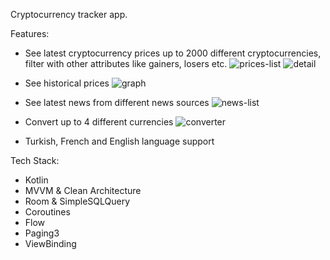 Cryptocurrency tracker app.

Features:

- See latest cryptocurrency prices up to 2000 different cryptocurrencies, filter with other attributes like gainers, losers etc.
![prices-list](https://github.com/batuozturk/Cryptocurrencyapp/assets/57419510/1203f913-7ad4-4e20-9d73-6aa62a67bbc1)
![detail](https://github.com/batuozturk/Cryptocurrencyapp/assets/57419510/06182082-7b7e-4b98-855e-a2ba844c2d39)

- See historical prices
![graph](https://github.com/batuozturk/Cryptocurrencyapp/assets/57419510/7fadbcf8-97b5-41bd-8738-a4df0a0eddca)
   
- See latest news from different news sources
![news-list](https://github.com/batuozturk/Cryptocurrencyapp/assets/57419510/99ba262f-16c3-47c5-b555-9cba1ec07a02)

- Convert up to 4 different currencies
![converter](https://github.com/batuozturk/Cryptocurrencyapp/assets/57419510/e29d9a6e-b4aa-43cf-b96e-227305bba27c)

- Turkish, French and English language support

Tech Stack:

- Kotlin
- MVVM & Clean Architecture
- Room & SimpleSQLQuery
- Coroutines
- Flow
- Paging3
- ViewBinding
